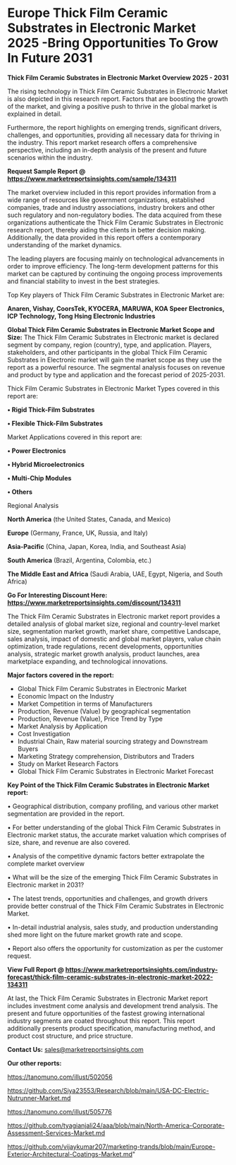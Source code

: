 # Europe Thick Film Ceramic Substrates in Electronic Market 2025 -Bring Opportunities To Grow In Future 2031

<Strong> Thick Film Ceramic Substrates in Electronic Market Overview 2025 - 2031</strong>

The rising technology in Thick Film Ceramic Substrates in Electronic Market is also depicted in this research report. Factors that are boosting the growth of the market, and giving a positive push to thrive in the global market is explained in detail.

Furthermore, the report highlights on emerging trends, significant drivers, challenges, and opportunities, providing all necessary data for thriving in the industry. This report market research offers a comprehensive perspective, including an in-depth analysis of the present and future scenarios within the industry.

<strong>Request Sample Report @ <a href=https://www.marketreportsinsights.com/sample/134311>https://www.marketreportsinsights.com/sample/134311</a></strong>

The market overview included in this report provides information from a wide range of resources like government organizations, established companies, trade and industry associations, industry brokers and other such regulatory and non-regulatory bodies. The data acquired from these organizations authenticate the Thick Film Ceramic Substrates in Electronic research report, thereby aiding the clients in better decision making. Additionally, the data provided in this report offers a contemporary understanding of the market dynamics.

The leading players are focusing mainly on technological advancements in order to improve efficiency. The long-term development patterns for this market can be captured by continuing the ongoing process improvements and financial stability to invest in the best strategies.

Top Key players of Thick Film Ceramic Substrates in Electronic Market are:

<strong>Anaren, Vishay, CoorsTek, KYOCERA, MARUWA, KOA Speer Electronics, ICP Technology, Tong Hsing Electronic Industries</strong>

<strong><b>Global Thick Film Ceramic Substrates in Electronic Market Scope and Size:</b></strong>
The Thick Film Ceramic Substrates in Electronic market is declared segment by company, region (country), type, and application. Players, stakeholders, and other participants in the global Thick Film Ceramic Substrates in Electronic market will gain the market scope as they use the report as a powerful resource. The segmental analysis focuses on revenue and product by type and application and the forecast period of 2025-2031.

Thick Film Ceramic Substrates in Electronic Market Types covered in this report are:

<strong>• Rigid Thick-Film Substrates

• Flexible Thick-Film Substrates</strong>

Market Applications covered in this report are:

<strong>• Power Electronics

• Hybrid Microelectronics

• Multi-Chip Modules

• Others</strong> 

Regional Analysis

<strong>North America</strong> (the United States, Canada, and Mexico)

<strong>Europe</strong> (Germany, France, UK, Russia, and Italy)

<strong>Asia-Pacific</strong> (China, Japan, Korea, India, and Southeast Asia)

<strong>South America</strong> (Brazil, Argentina, Colombia, etc.)

<strong>The Middle East and Africa</strong> (Saudi Arabia, UAE, Egypt, Nigeria, and South Africa)

<strong>Go For Interesting Discount Here: <a href=https://www.marketreportsinsights.com/discount/134311>https://www.marketreportsinsights.com/discount/134311</a></strong>

The Thick Film Ceramic Substrates in Electronic market report provides a detailed analysis of global market size, regional and country-level market size, segmentation market growth, market share, competitive Landscape, sales analysis, impact of domestic and global market players, value chain optimization, trade regulations, recent developments, opportunities analysis, strategic market growth analysis, product launches, area marketplace expanding, and technological innovations.

<strong><b>Major factors covered in the report:</b></strong>
<ul>
  <li>Global Thick Film Ceramic Substrates in Electronic Market </li>
  <li>Economic Impact on the Industry</li>
  <li>Market Competition in terms of Manufacturers</li>
  <li>Production, Revenue (Value) by geographical segmentation</li>
  <li>Production, Revenue (Value), Price Trend by Type</li>
  <li>Market Analysis by Application</li>
  <li>Cost Investigation</li>
  <li>Industrial Chain, Raw material sourcing strategy and Downstream Buyers</li>
  <li>Marketing Strategy comprehension, Distributors and Traders</li>
  <li>Study on Market Research Factors</li>
  <li>Global Thick Film Ceramic Substrates in Electronic Market Forecast</li>
</ul>

<strong><b>Key Point of the Thick Film Ceramic Substrates in Electronic Market report:</b></strong>

• Geographical distribution, company profiling, and various other market segmentation are provided in the report.

• For better understanding of the global Thick Film Ceramic Substrates in Electronic market status, the accurate market valuation which comprises of size, share, and revenue are also covered.

• Analysis of the competitive dynamic factors better extrapolate the complete market overview

• What will be the size of the emerging Thick Film Ceramic Substrates in Electronic market in 2031?

• The latest trends, opportunities and challenges, and growth drivers provide better construal of the Thick Film Ceramic Substrates in Electronic Market.

• In-detail industrial analysis, sales study, and production understanding shed more light on the future market growth rate and scope.

• Report also offers the opportunity for customization as per the customer request.

<strong><b>View Full Report @ <a href=https://www.marketreportsinsights.com/industry-forecast/thick-film-ceramic-substrates-in-electronic-market-2022-134311>https://www.marketreportsinsights.com/industry-forecast/thick-film-ceramic-substrates-in-electronic-market-2022-134311</a></b></strong>


At last, the Thick Film Ceramic Substrates in Electronic Market report includes investment come analysis and development trend analysis. The present and future opportunities of the fastest growing international industry segments are coated throughout this report. This report additionally presents product specification, manufacturing method, and product cost structure, and price structure.

<strong>Contact Us:</strong>
sales@marketreportsinsights.com

<strong>Our other reports:</strong>

<a href=https://tanomuno.com/illust/502056>https://tanomuno.com/illust/502056</a>

<a href=https://github.com/Siya23553/Research/blob/main/USA-DC-Electric-Nutrunner-Market.md>https://github.com/Siya23553/Research/blob/main/USA-DC-Electric-Nutrunner-Market.md</a>

<a href=https://tanomuno.com/illust/505776>https://tanomuno.com/illust/505776</a>

<a href=https://github.com/tyagianjali24/aaa/blob/main/North-America-Corporate-Assessment-Services-Market.md>https://github.com/tyagianjali24/aaa/blob/main/North-America-Corporate-Assessment-Services-Market.md</a>

<a href=https://github.com/vijaykumar207/marketing-trands/blob/main/Europe-Exterior-Architectural-Coatings-Market.md>https://github.com/vijaykumar207/marketing-trands/blob/main/Europe-Exterior-Architectural-Coatings-Market.md</a>"
